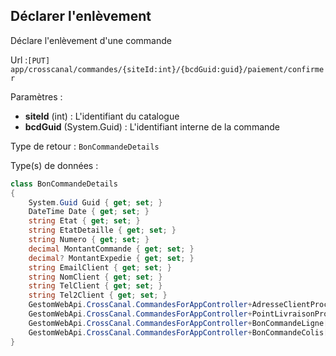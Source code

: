 ## <span id='declareenlevement'>Déclarer l'enlèvement</span>

Déclare l'enlèvement d'une commande

Url :`[PUT] app/crosscanal/commandes/{siteId:int}/{bcdGuid:guid}/paiement/confirmer`

Paramètres : 

- **siteId** (int) : L'identifiant du catalogue
- **bcdGuid** (System.Guid) : L'identifiant interne de la commande

Type de retour : `BonCommandeDetails`

Type(s) de données :

```csharp
class BonCommandeDetails
{
	System.Guid Guid { get; set; }
	DateTime Date { get; set; }
	string Etat { get; set; }
	string EtatDetaille { get; set; }
	string Numero { get; set; }
	decimal MontantCommande { get; set; }
	decimal? MontantExpedie { get; set; }
	string EmailClient { get; set; }
	string NomClient { get; set; }
	string TelClient { get; set; }
	string Tel2Client { get; set; }
	GestomWebApi.CrossCanal.CommandesForAppController+AdresseClientProcess AdresseLivraison { get; set; }
	GestomWebApi.CrossCanal.CommandesForAppController+PointLivraisonProcess PointDeLivraison { get; set; }
	GestomWebApi.CrossCanal.CommandesForAppController+BonCommandeLigne[] Lignes { get; set; }
	GestomWebApi.CrossCanal.CommandesForAppController+BonCommandeColis[] Colis { get; set; }
}

```

